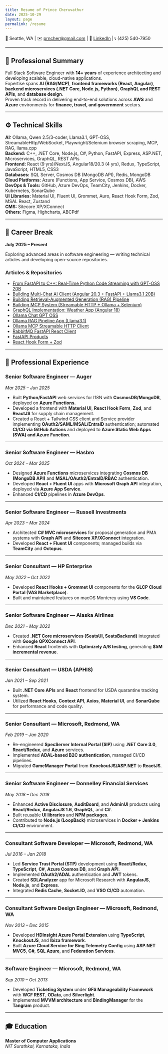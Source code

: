 ```yaml
---
title: Resume of Prince Cheruvathur
date: 2025-10-29
layout: page
permalink: /resume
---
```


📍 Seattle, WA | ✉️ [prncher@gmail.com](mailto:prncher@gmail.com) | 🔗 [LinkedIn](https://www.linkedin.com/in/prncher) | 📞 (425) 540-7950  

---

## 🧩 Professional Summary
Full Stack Software Engineer with **14+ years** of experience architecting and developing scalable, cloud-native applications.  
Expertise spans **AI (RAG/MCP)**, **frontend frameworks (React, Angular)**, **backend microservices (.NET Core, Node.js, Python)**, **GraphQL and REST APIs**, and **database design**.  
Proven track record in delivering end-to-end solutions across **AWS** and **Azure** environments for **finance, travel, and government** sectors.

---

## ⚙️ Technical Skills

**AI:** Ollama, Qwen 2.5/3-coder, Llama3.1, GPT-OSS, StreamableHttp/WebSocket, Playwright/Selenium browser scraping, MCP, RAG, llama.cpp  
**Backend:** C++, .NET Core, Node.js, C#, Python, FastAPI, Express, ASP.NET, Microservices, GraphQL, REST APIs  
**Frontend:** React (9 yrs)/NextJS, Angular18/20.3 (4 yrs), Redux, TypeScript, JavaScript, HTML5, CSS3  
**Databases:** SQL Server, Cosmos DB (MongoDB API), Redis, MongoDB  
**Cloud Platforms:** Azure (Functions, App Service, Cosmos DB), AWS  
**DevOps & Tools:** GitHub, Azure DevOps, TeamCity, Jenkins, Docker, Kubernetes, SonarQube  
**UI Libraries:** Material UI, Fluent UI, Grommet, Auro, React Hook Form, Zod, MSAL React, Zustand  
**CMS:** Sitecore XP/XConnect  
**Others:** Figma, Highcharts, ABCPdf  

---

## 🧠 Career Break
**July 2025 – Present**  

Exploring advanced areas in software engineering — writing technical articles and developing open-source repositories.  

### **Articles & Repositories**
- [From FastAPI to C++: Real-Time Python Code Streaming with GPT-OSS 20B](https://www.linkedin.com/pulse/from-fastapi-c-real-time-python-code-streaming-20b-prince-cheruvathur-j83te)
- [Building Multi-Chat AI Client (Angular 20.3 + FastAPI + Llama3.1 20B)](https://www.linkedin.com/pulse/building-multi-chat-ai-client-angular-203-fastapi-20b-cheruvathur-rpxvc)  
- [Building Retrieval-Augmented Generation (RAG) Pipeline](https://www.linkedin.com/pulse/building-retrieval-augmented-generation-rag-pipeline-cheruvathur-wqqyc)  
- [Building MCP System (Streamable HTTP + Ollama + Selenium)](https://www.linkedin.com/pulse/building-mcp-system-streamable-http-ollama-selenium-cheruvathur-a8m9c)  
- [GraphQL Implementation: Weather App (Angular 18)](https://www.linkedin.com/pulse/graphql-implementation-weather-app-using-angular-18-cheruvathur-mhj5c)  
- [Ollama Chat GPT OSS](https://github.com/prncher/Ollama-Chat-Gpt-OSS)  
- [Ollama RAG Pipeline App (Llama3.1)](https://github.com/prncher/Ollama-RAG-Pipeline-App-Llama3.1)  
- [Ollama MCP Streamable HTTP Client](https://github.com/prncher/Ollama-MCP-Streamable-http-Client)  
- [RabbitMQ FastAPI React Client](https://github.com/prncher/RabbitMQ-FastAPI-ReactClient)  
- [FastAPI Products](https://github.com/prncher/FastApi-Products)  
- [React Hook Form + Zod](https://github.com/prncher/react-hook-form-zod)  

---

## 💼 Professional Experience

### **Senior Software Engineer — Auger**
*Mar 2025 – Jun 2025*  
- Built **Python/FastAPI** web services for I18N with **CosmosDB/MongoDB**, deployed on **Azure Functions**.  
- Developed a frontend with **Material UI**, **React Hook Form**, **Zod**, and **ReactJS** for supply chain management.  
- Created a React + Tailwind CSS client and Service provider implementing **OAuth2/SAML/MSAL/EntraID** authentication; automated **CI/CD via GitHub Actions** and deployed to **Azure Static Web Apps (SWA) and Azure Function**.

---

### **Senior Software Engineer — Hasbro**
*Oct 2024 – Mar 2025*  
- Designed **Azure Functions** microservices integrating **Cosmos DB (MongoDB API)** and **MSAL/OAuth2/EntraID/RBAC** authentication.  
- Developed **React + Fluent UI** apps with **Microsoft Graph API** integration, deployed via **Azure App Service**.  
- Enhanced **CI/CD** pipelines in **Azure DevOps**.

---

### **Senior Software Engineer — Russell Investments**
*Apr 2023 – Mar 2024*  
- Architected **C# MVC microservices** for proposal generation and PMA systems with **Graph API** and **Sitecore XP/XConnect** integration.  
- Developed **React + Fluent UI** components; managed builds via **TeamCity** and **Octopus**.

---

### **Senior Consultant — HP Enterprise**
*May 2022 – Oct 2022*  
- Developed **React Hooks + Grommet UI** components for the **GLCP Cloud Portal (VAS Marketplace)**.  
- Built and maintained features on macOS Monterey using **VS Code**.

---

### **Senior Software Engineer — Alaska Airlines**
*Dec 2021 – May 2022*  
- Created **.NET Core microservices (SeatsUI, SeatsBackend)** integrated with **Google QPXConnect API**.  
- Enhanced **React** frontends with **Optimizely A/B testing**, generating **$5M incremental revenue**.

---

### **Senior Consultant — USDA (APHIS)**
*Jan 2021 – Sep 2021*  
- Built **.NET Core APIs** and **React** frontend for USDA quarantine tracking system.  
- Utilized **React Hooks**, **Context API**, **Axios**, **Material UI**, and **SonarQube** for performance and code quality.

---

### **Senior Consultant — Microsoft, Redmond, WA**
*Feb 2019 – Jan 2020*  
- Re-engineered **SpecServer Internal Portal (SIP)** using **.NET Core 3.0**, **React/Redux**, and **Azure** services.  
- Implemented **ADAL-based B2C authentication**, managed CI/CD pipelines.  
- Migrated **GameManager Portal** from **KnockoutJS/ASP.NET** to **ReactJS**.

---

### **Senior Software Engineer — Donnelley Financial Services**
*May 2018 – Dec 2018*  
- Enhanced **Active Disclosure**, **AuditBoard**, and **AdminUI** products using **React/Redux**, **AngularJS 1.6**, **GraphQL**, and **C#**.  
- Built reusable **UI libraries** and **NPM packages**.  
- Contributed to **Node.js (LoopBack)** microservices in **Docker + Jenkins CI/CD** environment.

---

### **Consultant Software Developer — Microsoft, Redmond, WA**
*Jul 2016 – Jan 2018*  
- Led **Service Trust Portal (STP)** development using **React/Redux**, **TypeScript**, **C#**, **Azure Cosmos DB**, and **Graph API**.  
- Implemented **OAuth2/ADAL** authentication and **JWT** tokens.  
- Created **SDLAnalyzer** app for Microsoft Research with **AngularJS**, **Node.js**, and **Express**.  
- Integrated **Redis Cache**, **Socket.IO**, and **VSO CI/CD** automation.

---

### **Consultant Software Design Engineer — Microsoft, Redmond, WA**
*Nov 2013 – Dec 2015*  
- Developed **HDInsight Azure Portal Extension** using **TypeScript**, **KnockoutJS**, and **Ibiza framework**.  
- Built **Azure Cloud Service for Bing Telemetry Config** using **ASP.NET MVC5**, **C#**, **SQL Azure**, and **Federation Services**.

---

### **Software Engineer — Microsoft, Redmond, WA**
*Sep 2010 – Oct 2013*  
- Developed **Ticketing System** under **GFS Manageability Framework** with **WCF REST**, **OData**, and **Silverlight**.  
- Implemented **MVVM architecture** and **BindingManager** for the **Tangram** product.

---

## 🎓 Education
**Master of Computer Applications**  
_NIT Surathkal, Karnataka, India_


